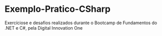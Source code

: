 # Exemplo-Pratico-CSharp
 Exercíciose e desafios realizados durante o Bootcamp de Fundamentos do .NET e C#, pela Digital Innovation One
